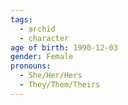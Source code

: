 ```yaml
---
tags:
  - archid
  - character
age of birth: 1990-12-03
gender: Female
pronouns:
  - She/Her/Hers
  - They/Them/Theirs
---
```

